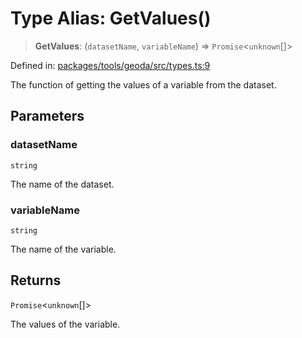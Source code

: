 # Type Alias: GetValues()

> **GetValues**: (`datasetName`, `variableName`) => `Promise`\<`unknown`[]\>

Defined in: [packages/tools/geoda/src/types.ts:9](https://github.com/GeoDaCenter/openassistant/blob/0a6a7e7306d75a25dc968b3117f04cb7bd613bec/packages/tools/geoda/src/types.ts#L9)

The function of getting the values of a variable from the dataset.

## Parameters

### datasetName

`string`

The name of the dataset.

### variableName

`string`

The name of the variable.

## Returns

`Promise`\<`unknown`[]\>

The values of the variable.

